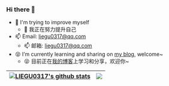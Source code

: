 ### Hi there 👋

- 🌱 I'm trying to improve myself
  - 🌱 我正在努力提升自己
- 📫 Email: liegu0317@qq.com
  - 📫 邮箱: liegu0317@qq.com
- 😝 I’m currently learning and sharing on [my blog](https://liegu0317.github.io/), welcome~
  - 😝 目前正在[我的博客](https://liegu0317.github.io/)上学习和分享，欢迎你~


<!--
**LIEGU0317/liegu0317** is a ✨ _special_ ✨ repository because its `README.md` (this file) appears on your GitHub profile.

Here are some ideas to get you started:

- 🔭 I’m currently working on ...
- 🌱 I’m currently learning ...
- 👯 I’m looking to collaborate on ...
- 🤔 I’m looking for help with ...
- 💬 Ask me about ...
- 😄 Pronouns: ...
- ⚡ Fun fact: ...
-->

| <a href="https://liegu0317.github.io/"><img align="center" src="https://github-readme-stats.vercel.app/api?username=LIEGU0317&show_icons=true&include_all_commits=true&theme=buefy&hide_border=true" alt="LIEGU0317's github stats" /></a> | <a href="https://github.com/LIEGU0317/liegu0317"><img align="center" src="https://github-readme-stats.vercel.app/api/top-langs/?username=LIEGU0317&layout=compact&theme=buefy&hide_border=true" /></a> |
| ------------------------------------------------------------ | ------------------------------------------------------------ |
